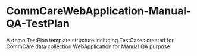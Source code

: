 # CommCareWebApplication-Manual-QA-TestPlan

A demo TestPlan template structure including TestCases created for CommCare data collection WebApplication for Manual QA purpose
